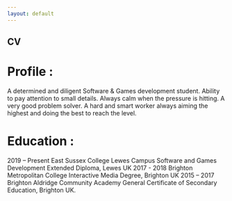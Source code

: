 ```yaml
---
layout: default
---
```


## CV

# Profile : 
A determined and diligent Software & Games development student. Ability to pay attention to small details. Always calm when the pressure is hitting. A very good problem solver. A hard and smart worker always aiming the highest and doing the best to reach the level.

# Education : 

2019 – Present	East Sussex College Lewes Campus
			Software and Games Development Extended Diploma, Lewes UK
2017 - 2018 			Brighton Metropolitan College
			Interactive Media Degree, Brighton UK
2015 – 2017			Brighton Aldridge Community Academy
			General Certificate of Secondary Education, Brighton UK.
